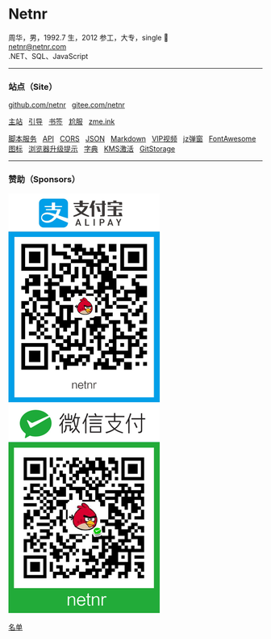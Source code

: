 # Netnr
周华，男，1992.7 生，2012 参工，大专，single 🤣  
netnr@netnr.com  
.NET、SQL、JavaScript

---

### 站点（Site）
[github.com/netnr](https://github.com/netnr) 
&nbsp; [gitee.com/netnr](https://gitee.com/netnr)

[主站](https://www.netnr.com) 
&nbsp; [引导](https://netnr.top)
&nbsp; [书签](https://uuid.fun)
&nbsp; [尬服](https://guff.ltd)
&nbsp; [zme.ink](https://zme.ink) 

[脚本服务](https://ss.netnr.eu.org "ss.js.org")
&nbsp; [API](https://api.netnr.eu.org "Serverless API")
&nbsp; [CORS](https://cors.eu.org "跨域代理")
&nbsp; [JSON](https://json.netnr.eu.org "JSON编辑器")
&nbsp; [Markdown](https://md.netnr.eu.org "Markdown编辑器")
&nbsp; [VIP视频](https://v.netnr.eu.org "VIP视频解析")
&nbsp; [jz弹窗](https://jz.netnr.eu.org "一个轻量、简单的弹窗插件")
&nbsp; [FontAwesome图标](https://fa.netnr.eu.org "Font-Awesome 镜像")
&nbsp; [浏览器升级提示](https://ub.netnr.eu.org)
&nbsp; [字典](https://zidian.netnr.eu.org)
&nbsp; [KMS激活](https://kms.netnr.eu.org "Windows激活服务")
&nbsp; [GitStorage](https://gs.netnr.eu.org "Git存储")

---

### 赞助（Sponsors）
<img src="../static/donate/alipay.jpg" alt="支付宝" title="支付宝" width="300" />
<img src="../static/donate/wechat.jpg" alt="微信" title="微信" width="300" />

[名单](SPONSORS.md)